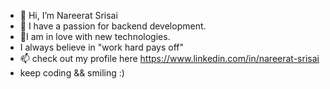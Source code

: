 - 👋 Hi, I’m Nareerat Srisai
- 👀 I have a passion for backend development. 
- 🌱I am in love with new technologies.
- I always believe in "work hard pays off"
- 📫 check out my profile here https://www.linkedin.com/in/nareerat-srisai 
- keep coding && smiling :)


<!---
nareerat2530/nareerat2530 is a ✨ special ✨ repository because its `README.md` (this file) appears on your GitHub profile.
You can click the Preview link to take a look at your changes.
--->
